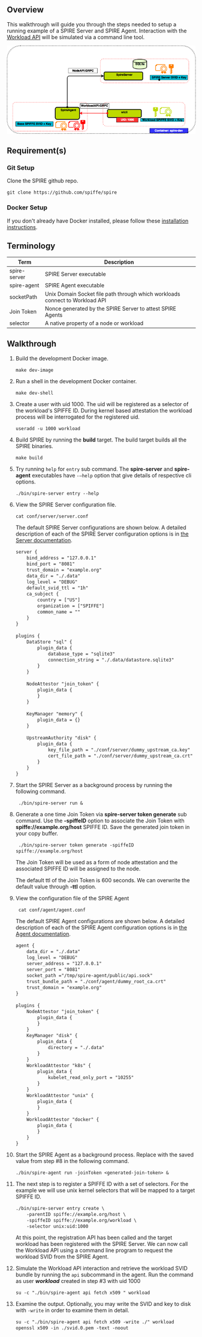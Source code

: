 

## Overview

This walkthrough will guide you through the steps needed to setup a running example of a SPIRE Server and SPIRE Agent. Interaction with the [Workload API](https://github.com/spiffe/go-spiffe/blob/main/v2/proto/spiffe/workload/workload.proto) will be simulated via a command line tool.


 ![SPIRE101](images/SPIRE101.png)

## Requirement(s)

### Git Setup

Clone the SPIRE github repo.

    git clone https://github.com/spiffe/spire

### Docker Setup

If you don't already have Docker installed, please follow these [installation instructions](https://docs.docker.com/engine/installation/).

## Terminology

 |Term                   | Description                                                                   |
 |-----------------------|-------------------------------------------------------------------------------|
 |spire-server           |  SPIRE Server executable                                                      |
 |spire-agent            |  SPIRE Agent executable                                                       |
 |socketPath             |  Unix Domain Socket file path through which workloads connect to Workload API |
 |Join Token             |  Nonce generated by the SPIRE Server to attest SPIRE Agents                   |
 |selector               |  A native property of a node or workload                                      |



## Walkthrough

1.  Build the development Docker image.

        make dev-image

2.  Run a shell in the development Docker container.

        make dev-shell

3.  Create a user with uid 1000. The uid will be registered as a selector of the workload's SPIFFE ID. During kernel based attestation the workload process will be interrogated for the registered uid.

	    useradd -u 1000 workload

4.  Build SPIRE by running the **build** target. The build target builds all the SPIRE binaries.

        make build

5.  Try running `help` for `entry` sub command. The **spire-server** and **spire-agent** executables have `-—help`  option that give details of respective cli options.

	    ./bin/spire-server entry --help

6.  View the SPIRE Server configuration file.

    	cat conf/server/server.conf

    The default SPIRE Server configurations are shown below. A detailed description of each of the SPIRE Server configuration options is in [the Server documentation](/doc/spire_server.md).

    ```hcl
    server {
        bind_address = "127.0.0.1"
        bind_port = "8081"
        trust_domain = "example.org"
        data_dir = "./.data"
        log_level = "DEBUG"
        default_svid_ttl = "1h"
        ca_subject {
            country = ["US"]
            organization = ["SPIFFE"]
            common_name = ""
        }
    }

    plugins {
        DataStore "sql" {
            plugin_data {
                database_type = "sqlite3"
                connection_string = "./.data/datastore.sqlite3"
            }
        }

        NodeAttestor "join_token" {
            plugin_data {
            }
        }

        KeyManager "memory" {
            plugin_data = {}
        }

        UpstreamAuthority "disk" {
            plugin_data {
                key_file_path = "./conf/server/dummy_upstream_ca.key"
                cert_file_path = "./conf/server/dummy_upstream_ca.crt"
            }
        }
    }
    ```

7. Start the SPIRE Server as a background process by running the following command.

        ./bin/spire-server run &

8. Generate a one time Join Token via **spire-server token generate** sub command. Use the **-spiffeID** option to associate the Join Token with **spiffe://example.org/host** SPIFFE ID. Save the generated join token in your copy buffer.

	    ./bin/spire-server token generate -spiffeID spiffe://example.org/host

	 The Join Token will be used as a form of node attestation and the associated SPIFFE ID will be assigned to the node.

	 The default ttl of the Join Token is 600 seconds. We can overwrite the default value through **-ttl** option.

9. View the configuration file of the SPIRE Agent

        cat conf/agent/agent.conf

    The default SPIRE Agent configurations are shown below. A detailed description of each of the SPIRE Agent configuration options is in [the Agent documentation](/doc/spire_agent.md).
    ```hcl
    agent {
        data_dir = "./.data"
        log_level = "DEBUG"
        server_address = "127.0.0.1"
        server_port = "8081"
        socket_path ="/tmp/spire-agent/public/api.sock"
        trust_bundle_path = "./conf/agent/dummy_root_ca.crt"
        trust_domain = "example.org"
    }

    plugins {
        NodeAttestor "join_token" {
            plugin_data {
            }
        }
        KeyManager "disk" {
            plugin_data {
                directory = "./.data"
            }
        }
        WorkloadAttestor "k8s" {
            plugin_data {
                kubelet_read_only_port = "10255"
            }
        }
        WorkloadAttestor "unix" {
            plugin_data {
            }
        }
        WorkloadAttestor "docker" {
            plugin_data {
            }
        }
    }
    ```

10. Start the SPIRE Agent as a background process. Replace <generated-join-token> with the saved value from step #8 in the following command.

        ./bin/spire-agent run -joinToken <generated-join-token> &

11. The next step is to register a SPIFFE ID with a set of selectors. For the example we will use unix kernel selectors that will be mapped to a target SPIFFE ID.

        ./bin/spire-server entry create \
            -parentID spiffe://example.org/host \
            -spiffeID spiffe://example.org/workload \
            -selector unix:uid:1000
    At this point, the registration API has been called and the target workload has been registered with the SPIRE Server. We can now call the Workload API using a command line program to request the workload SVID from the SPIRE Agent.

12. Simulate the Workload API interaction and retrieve the workload SVID bundle by running the `api` subcommand in the agent. Run the command as user **_workload_** created in step #3 with uid 1000

        su -c "./bin/spire-agent api fetch x509 " workload

13. Examine the output. Optionally, you may write the SVID and key to disk with `-write` in order to examine them in detail.

        su -c "./bin/spire-agent api fetch x509 -write ./" workload
        openssl x509 -in ./svid.0.pem -text -noout
